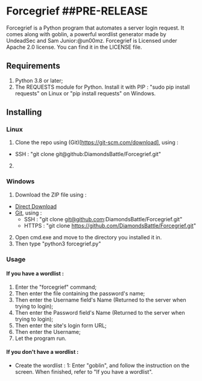 # Forcegrief ##PRE-RELEASE
Forcegrief is a Python program that automates a server login request. It comes along with goblin, a powerful wordlist generator made by UndeadSec and Sam Junior:@un00mz.
Forcegrief is Licensed under Apache 2.0 license. You can find it in the LICENSE file.

## Requirements
1. Python 3.8 or later;
2. The REQUESTS module for Python. Install it with PIP : "sudo pip install requests" on Linux or "pip install requests" on Windows.

## Installing
### Linux
1. Clone the repo using (Git)[https://git-scm.com/download], using :
* SSH : "git clone git@github:DiamondsBattle/Forcegrief.git"
2. 

### Windows
1. Download the ZIP file using : 
 * [Direct Download](https://github.com/DiamondsBattle/Forcegrief/archive/master.zip)
 * [Git](https://git-scm.com/download), using :
   * SSH : "git clone git@github.com:DiamondsBattle/Forcegrief.git"
   * HTTPS :  "git clone https://github.com/DiamondsBattle/Forcegrief.git"
2. Open cmd.exe and move to the directory you installed it in.
3. Then type "python3 forcegrief.py"

### Usage
#### If you have a wordlist : 
1. Enter the "forcegrief" command;
2. Then enter the file containing the password's name;
3. Then enter the Username field's Name (Returned to the server when trying to login);
4. Then enter the Password field's Name (Returned to the server when trying to login);
5. Then enter the site's login form URL;
6. Then enter the Username;
6. Let the program run.
#### If you don't have a wordlist : 
* Create the wordlist : 
1: Enter "goblin", and follow the instruction on the screen. When finished, refer to "If you have a wordlist".

